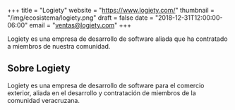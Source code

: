 +++
title = "Logiety"
website = "https://www.logiety.com/"
thumbnail = "/img/ecosistema/logiety.png"
draft = false
date = "2018-12-31T12:00:00-06:00"
email = "ventas@logiety.com"
+++


Logiety es una empresa de desarrollo de software aliada que ha contratado a miembros de nuestra comunidad.

## Sobre Logiety

Logiety es una empresa de desarrollo de software para el comercio exterior, aliada en el desarrollo y contratación de miembros de la comunidad veracruzana.
